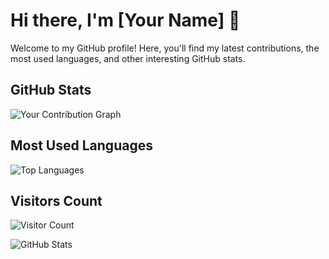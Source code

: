# Hi there, I'm [Your Name] 👋

Welcome to my GitHub profile! Here, you'll find my latest contributions, the most used languages, and other interesting GitHub stats.

## GitHub Stats
![Your Contribution Graph](https://github-readme-stats.vercel.app/api?username=onelrian&show_icons=true&hide_title=true&count_private=true&hide=prs&theme=radical)

## Most Used Languages
![Top Languages](https://github-readme-stats.vercel.app/api/top-langs/?username=onelrian&layout=compact&theme=radical)

## Visitors Count
![Visitor Count](https://profile-counter.glitch.me/onelrian/count.svg)

![GitHub Stats](https://github-readme-stats.vercel.app/api?username=onelrian&show_icons=true&hide_title=true&count_private=true&theme=radical)

